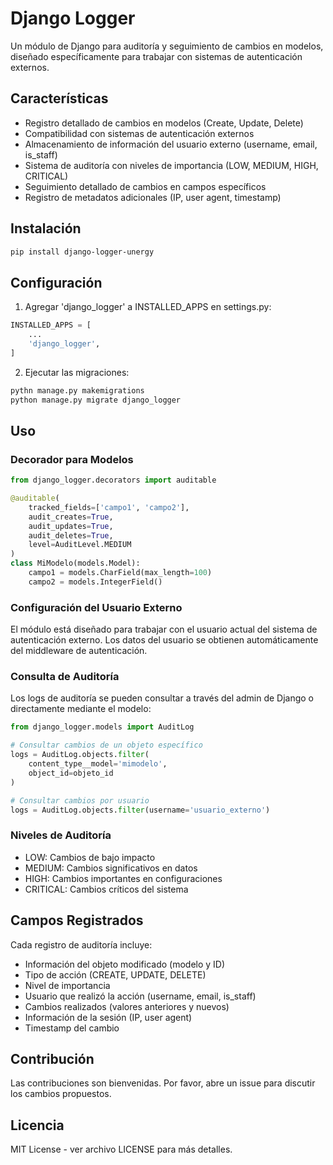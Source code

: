 # Django Logger

Un módulo de Django para auditoría y seguimiento de cambios en modelos, diseñado específicamente para trabajar con sistemas de autenticación externos.

## Características

- Registro detallado de cambios en modelos (Create, Update, Delete)
- Compatibilidad con sistemas de autenticación externos
- Almacenamiento de información del usuario externo (username, email, is_staff)
- Sistema de auditoría con niveles de importancia (LOW, MEDIUM, HIGH, CRITICAL)
- Seguimiento detallado de cambios en campos específicos
- Registro de metadatos adicionales (IP, user agent, timestamp)

## Instalación

```bash
pip install django-logger-unergy
```

## Configuración

1. Agregar 'django_logger' a INSTALLED_APPS en settings.py:

```python
INSTALLED_APPS = [
    ...
    'django_logger',
]
```

2. Ejecutar las migraciones:

```bash
pythn manage.py makemigrations
python manage.py migrate django_logger
```

## Uso

### Decorador para Modelos

```python
from django_logger.decorators import auditable

@auditable(
    tracked_fields=['campo1', 'campo2'],
    audit_creates=True,
    audit_updates=True,
    audit_deletes=True,
    level=AuditLevel.MEDIUM
)
class MiModelo(models.Model):
    campo1 = models.CharField(max_length=100)
    campo2 = models.IntegerField()
```

### Configuración del Usuario Externo

El módulo está diseñado para trabajar con el usuario actual del sistema de autenticación externo. Los datos del usuario se obtienen automáticamente del middleware de autenticación.

### Consulta de Auditoría

Los logs de auditoría se pueden consultar a través del admin de Django o directamente mediante el modelo:

```python
from django_logger.models import AuditLog

# Consultar cambios de un objeto específico
logs = AuditLog.objects.filter(
    content_type__model='mimodelo',
    object_id=objeto_id
)

# Consultar cambios por usuario
logs = AuditLog.objects.filter(username='usuario_externo')
```

### Niveles de Auditoría

- LOW: Cambios de bajo impacto
- MEDIUM: Cambios significativos en datos
- HIGH: Cambios importantes en configuraciones
- CRITICAL: Cambios críticos del sistema

## Campos Registrados

Cada registro de auditoría incluye:

- Información del objeto modificado (modelo y ID)
- Tipo de acción (CREATE, UPDATE, DELETE)
- Nivel de importancia
- Usuario que realizó la acción (username, email, is_staff)
- Cambios realizados (valores anteriores y nuevos)
- Información de la sesión (IP, user agent)
- Timestamp del cambio

## Contribución

Las contribuciones son bienvenidas. Por favor, abre un issue para discutir los cambios propuestos.

## Licencia

MIT License - ver archivo LICENSE para más detalles.
